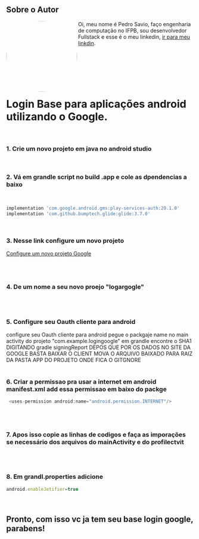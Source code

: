
## Sobre o Autor
<img   style="border-radius: 50%"  align="left" width="190" height="190" margin-right="150px"  src="https://lh3.googleusercontent.com/pw/AM-JKLUq-TgjEzhoVY_CtieDZgnZNOoIGyAubOEKisc2FKt7HMCSVv4DGHZjixw4Z2_yomTtgUKr0kxFUyUdmOuTyJnQfhgzXEyOVk6JoajO58wYDtWcrDF-EPRjaE1hj2EsZtM-OYgQsDjHGjdny1yGetxeWw=s250-no?authuser=0"> Oi, meu nome é Pedro Savio, faço engenharia de computação no IFPB, sou desenvolvedor Fullstack e esse é o meu linkedin,  [ir para meu linkdin](https://www.linkedin.com/in/pedro-s-04a300129/).

<br/><br/><br/><br/><br/>


# Login Base para aplicações android utilizando o Google.
<br/>

### 1. Crie um novo projeto em java no android studio

<br/>

### 2. Vá em grandle script no build .app e cole as dpendencias a baixo

<br/>

```javascript
implementation 'com.google.android.gms:play-services-auth:20.1.0'
implementation 'com.github.bumptech.glide:glide:3.7.0'
```
<br/>

### 3. Nesse link configure um novo projeto 

[Configure um novo projeto Google](https://developers.google.com/identity/sign-in/android/start-integrating)

<br/>

<br/>

### 4. De um nome a seu novo proejo "logargogle"

<br/>

<br/>

### 5. Configure seu Oauth cliente para android
configure seu Oauth cliente para android
pegue o packgaje name no main activity do projeto "com.example.logingoogle"
em grandle encontre o SHA1 DIGITANDO gradle signingReport
DEPOS QUE POR OS DADOS NO SITE DA GOOGLE BASTA BAIXAR O CLIENT
MOVA O ARQUIVO BAIXADO PARA RAIZ DA PASTA APP DO PROJETO ONDE FICA O GITGNORE
<br/>
<br/>
### 6. Criar a permissao pra usar a internet em android manifest.xml add essa permissao em baixo do packge 
```javascript
 <uses-permission android:name="android.permission.INTERNET"/>
```
<br/>
<br/>

### 7. Apos isso copie as linhas de codigos e faça as imporações se necessário dos arquivos do mainActivity e do profilectvit

<br/>

<br/>

### 8. Em grandl.properties adicione

```javascript
android.enableJetifier=true
```

<br/>



## Pronto, com isso vc ja tem seu base login google, parabens!

